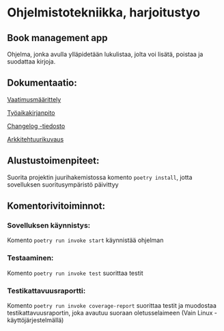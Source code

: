 # Ohjelmistotekniikka, harjoitustyo
## Book management app
Ohjelma, jonka avulla ylläpidetään lukulistaa, jolta voi lisätä, poistaa ja suodattaa kirjoja.

## Dokumentaatio:

[Vaatimusmäärittely](https://github.com/Iltsukka/ot-harjoitusty/blob/main/dokumentaatio/vaatimusmaarittely.md)

[Työaikakirjanpito](https://github.com/Iltsukka/ot-harjoitusty/blob/main/dokumentaatio/tuntikirjanpito.md)

[Changelog -tiedosto](https://github.com/Iltsukka/ot-harjoitusty/blob/main/dokumentaatio/changelog.md)

[Arkkitehtuurikuvaus](https://github.com/Iltsukka/ot-harjoitusty/blob/main/dokumentaatio/arkkitehtuuri.md)

## Alustustoimenpiteet:
Suorita projektin juurihakemistossa komento `poetry install`, jotta sovelluksen suoritusympäristö päivittyy
## Komentorivitoiminnot:

### Sovelluksen käynnistys:
Komento `poetry run invoke start` käynnistää ohjelman

### Testaaminen:
Komento `poetry run invoke test` suorittaa testit

### Testikattavuusraportti:
Komento `poetry run invoke coverage-report` suorittaa testit ja muodostaa testikattavuusraportin, joka avautuu suoraan oletusselaimeen (Vain Linux -käyttöjärjestelmällä)

